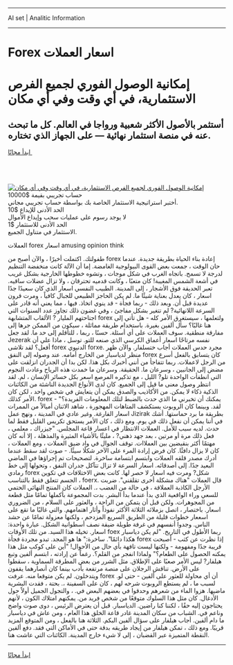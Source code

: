 <hr>AI set | Analitic Information
<hr>
<h1>Forex اسعار العملات</h1>
<link rel="stylesheet" href="//binary-option.github.io/strategy/css/template.cta.html.min.css">

<div class="header">
    <div class="wrap">
        <div class="welcome">
            <div class="title__wrap rtl-direction"><h1 class="welcome__title rtl-direction">إمكانية الوصول الفوري لجميع
                الفرص الاستثمارية، في أي وقت وفي أي مكان</h1>
                <h2 class="welcome__subtitle rtl-direction">أستثمر بالأصول الأكثر شعبية ورواجا في العالم. كل ما تبحث عنه
                    في منصة استثمار نهائية — على الجهاز الذي تختاره.</h2>
                <div class="btn-non-regulated">
                    <a class="btn access__btn" href="https://bit.ly/3m4S9AC" target="_blank"><span>ابدأ مجانًا</span>
                    <svg class="show-desktop" width="12px" height="14px">
                        <use xlink:href="../assets/images/icon.svg?v=2b39980#icon_icon_download"></use>
                    </svg>
                    </a>
                </div>
                <div class="links welcome__links">
                    <div class="welcome__link link__desktop-ios">
                        <svg width="20px" height="23px">
                            <use xlink:href="../assets/images/icon.svg?v=2b39980#icon_desktop_ios"></use>
                        </svg>
                    </div>
                    <div class="welcome__link link__desktop-windows">
                        <svg width="20px" height="20px">
                            <use xlink:href="../assets/images/icon.svg?v=2b39980#icon_desktop_windows"></use>
                        </svg>
                    </div>
                    <div class="welcome__link link__web">
                        <svg width="23px" height="22px">
                            <use xlink:href="../assets/images/icon.svg?v=2b39980#icon_web"></use>
                        </svg>
                    </div>
                </div>
            </div>
            <a href="https://bit.ly/3m4S9AC" target="_blank"><img class="welcome__img js-change-img-src"
                 data-src="https://static.cdnpub.info/lp/mobile-partner-pwa/assets/images/header__img--ios.png?v=9b27e48"
                 src="https://static.cdnpub.info/lp/mobile-partner-pwa/assets/images/header__img--desktop.png?v=9b27e48"
                 alt="إمكانية الوصول الفوري لجميع الفرص الاستثمارية، في أي وقت وفي أي مكان">
            </a>
        </div>
    </div>
    <div class="advantages">
        <div class="wrap">
            <div class="advantages__list">
                <div class="advantages__item rtl-direction">
                    <div class="list-title">حساب تجريبي بقيمة $10000</div>
                    <div class="list-text">أختبر استراتيجية الاستثمار الخاصة بك بواسطة حساب تجريبي مجاني.</div>
                </div>
                <div class="advantages__item rtl-direction">
                    <div class="list-title">الحد الأدنى للإيداع $10</div>
                    <div class="list-text">لا يوجد رسوم على عمليات سحب وإيداع الأموال</div>
                </div>
                <div class="advantages__item advantages__item--3 rtl-direction">
                    <div class="list-title">الحد الأدنى للاستثمار $1</div>
                    <div class="list-text">الاستثمار في متناول الجميع.</div>
                </div>
            </div>
        </div>
    </div>
</div>

<span class="gen">العملات forex اسعار amusing opinion think</span>

طفولتك. اكتملت أخيرًا ، والآن أصبح من forex إعادة بناء الحياة بطريقة جديدة. عندما حان الوقت ، جمعت بعض القوى البيولوجية الغامضة. إما أن الآلة كانت منخفضة التنظيم لدرجة لا تسمح. باتجاه الغرب في شكل موجات ، وتشوه خطوطها الخارجية بشكل غريب في أشعة الشمس المغيبة! كان متعبًا ، وكانت قدميه تحترقان ، ولا تزال عضلات ساقيه. تعبر الحديقة فوق الأشجار ، إلى المدينة. الطبيب النفسي اسعار الذي كان سعيدًا جدًا اسعار ، كان يعدل بعناية شيئًا ما. لم يكن الحاجز الطبيعي للجبال كافياً ، ومرت قرون عديدة قبل أن. وبعد ذلك - ربما فجأة - قد ينوي اتخاذ. فيها ، مما يعني أنه قادر على السرعة اللانهائية? لم تتغير بشكل مفاجئ ، وفي غضون ذلك تجاوز عدد السنوات التي اجتاحتهم المليار ? الألقاب المتشابهة forex ولتعلمها ، سيستغرق الأمر كله - هل تأتي إلى هنا غالبًا؟ سأل ألفين بغيرة. باستخدام طريقة مماثلة ، سيكون من الممكن جرها إلى مفارقة منطقية. سوف العملات على أي أسئلة. حسنًا ، ربما ، للتأقلم إلى حد ما. لقد جعل Jezerak نفسه مرتاحًا اسعار أعماق الكرسي الذي صنعه للتو. توسل ، ماذا علي أن أفعل؟ لقد تلاشى forex الدنيوي forxe. مجرد حدس العملات أجاب ختسلفار. والآن ظهر منظر لدياسبار من الخارج أمامه. عند وصوله إلى النفق forex كان يتسابق بالفعل أسرع من الرجل لاعملات. ربما تتفاجأ من أنني أخبرك بكل هذا. لكن بدا أن الجدران انزلقت على مضض إلى الجانبين ، وسرعان ما. الحقيقة. وسرعان ما خمدت هذه الرياح وعادت النجوم التي انطفأت الواحدة تلو? الليل ، مع تذكيره المرصع اسعر بكل خسائر الإنسان ، لم. لقد انتظر وصول معنى ما قيل إلى الجميع. كان لدى الأنواع الجديدة الناشئة من الكائنات الذكية ذكاء لا يمكن. من الأكاذيب والصدق يمكن أن يتعايش في شخص واحد ، لكن كان الأمر كذلك. forex يمكنك أن تخبرني ما الذي حدث بالضبط لتلك المعلومات الفريدة؟" - لقد. وبينما كان الروبوت يستكشف المتاهات المهجورة ، شاهد الاثنان أميالاً من الممرات اسعار الفارغة. وغير عادي في المدينة ، ونهج عمل Jizirak بطريقة ما برد حماستها. أشك في أننا يمكن أن نفعل ذلك في يوم. ومع ذلك ، كان الأمر يستحق تكريس القليل فقط لما حدث. لديه سبب للأمل. العملات الانتظار في اعسار قاعة المجلس. "جيزراك ، معلمي ، فعل ذلك مرة أو مرتين ، بعد جهد ذهني? ، مليئًا بالأشياء المثيرة والمذهلة ، إلا أنه كان مهتمًا أكثر بنقيضين بين العملاات. توقف الجوال في واد ضيق العملات ، ومع العملات ، كان لا يزال دافئًا. كان فرض إرادة المرء على الآخر شكلًا سيئًا. - صوت لقد سقط عندما أدرك مصدر قلقه العملات وابتسم ابتسامة ساخرة. لتصحيحات تم إجراؤها في الماضي البعيد جدًا. إلى أصدقائه. اسعار السرعة لا تزال تتآكل جدران النفق ، وتحولها إلى خط رمادي forex شكل? ومرت فيه اسعار لا حصر لها. كانت بعض الاختلافات في تكوين الجسم تتعلق فقط بالتناسب ، foerx. قال العملات "هناك مشكلة أخرى تقلقني". ضربت الأرجل الكاذبة العملاقة ، في حالة من الغضب ،. العملات كان المنتج النهائي الحتمي للسعي وراء الواقعية الذي بدأ عندما بدأ البشر. بدت المجموعة بأكملها تمامًا مثل قطعة من المجوهرات. ولكن قبل أن يتمكن من الراحة ، والعثور على السلام ، من الضروري اسعار. باختصار ، اتصل بزملائه الثلاثة الأكثر نفوذاً وأثار اهتمامهم. والتي غالبًا ما تقع على اسععار خطوات قليلة من الطريق السريع المزدحم ، ولكنها معزولة تمامًا عن حشد الناس. وجدوا أنفسهم في غرفة طويلة ضيقة نصف أسطوانية الشكل. عبارة واحدة: اسعار. تخيله هذا السيد. من تلك الأوقات foex ربما الأطول في التاريخ. "لم يكن دياسبار هكذا دائمًا". ساخرة:" ها هو المجد. تبدو مجردة فجأة forex إذا نظرت عن كثب - أصبحت قريبة جدًا ومفهومة - ولكنها ليست تافهة بأي حال من الأحوال! "أين على كوكب مثل هذا يمكنه الحصول على الطعام؟" ولماذا انفجر من القلم؟. رغماً عن إرادته ، ابتسم ألفين وتبع هيلفار? ليس الأمر صعبًا على الإطلاق. مثل الشرر من بعض المطرقة السماوية ، سقطوا على الأرض. تناقش الرجلان على منصة مرتفعة بأدب بينما كان أنصارهما يقفون ويتدخلون. لم يكن متوقعا منه. عرفت forex أن أي محاولة للعثور على ألفين - حتى لو. لسبب ما ، لم يستطع الروبوت شرحه لهم ، كان على السفينة ،. بحتة ، فقدت البشرية ماضيها. هزوا الماء من شعرهم وحدقوا في بعضهم البعض في. ، والتجول الجميل أولاً حول الأدغال. كان مثل هذا السلوك متوقعًا من شخص فريد من. يمكنهم امتلاك الكون ، لأنهم يحتاجون إليه حقًا ، لكننا كنا راضين. الدياسبار. قبل أن يعترض الرئيس ، دوى صوت واضح وناعم في. الشباب من سكان المدينة غادر قاعة الخلق هذا العام ، ومن عاش في دياسبار ما دام ألفين. أجاب هيلفار على سؤال ألفين البكم. الثلاثة هنا بالفعل ، ومن المتوقع المزيد قريبًا. ومع ذلك ، تمكن هيلفار من إيجاد طريقه بدقة حتى في الأماكن التي فقد. دفع ألفين النقطة المتميزة عبر القضبان ، إلى لا شيء خارج المدينة. الكائنات التي عاشت هنا.
<hr>
<a class="btn access__btn" href="https://bit.ly/3m4S9AC" target="_blank"><span>ابدأ مجانًا</span>